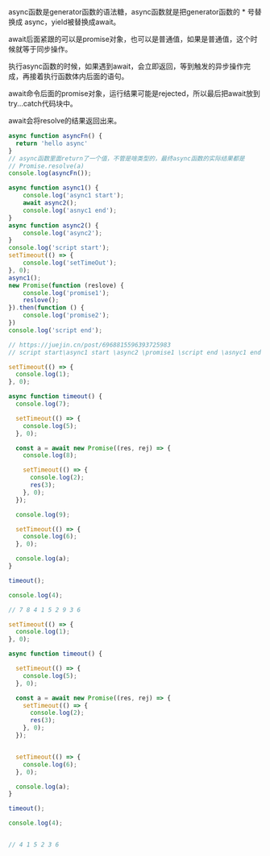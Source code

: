 async函数是generator函数的语法糖，async函数就是把generator函数的 * 号替换成 async，yield被替换成await。

await后面紧跟的可以是promise对象，也可以是普通值，如果是普通值，这个时候就等于同步操作。



执行async函数的时候，如果遇到await，会立即返回，等到触发的异步操作完成，再接着执行函数体内后面的语句。



await命令后面的promise对象，运行结果可能是rejected，所以最后把await放到try...catch代码块中。



await会将resolve的结果返回出来。

```js
async function asyncFn() {
  return 'hello async'
}
// async函数里面return了一个值，不管是啥类型的，最终async函数的实际结果都是
// Promise.resolve(a)
console.log(asyncFn());
```





```js
async function async1() {
	console.log('async1 start');
	await async2();
	console.log('asnyc1 end');
}
async function async2() {
	console.log('async2');
}
console.log('script start');
setTimeout(() => {
	console.log('setTimeOut');
}, 0);
async1();
new Promise(function (reslove) {
	console.log('promise1');
	reslove();
}).then(function () {
	console.log('promise2');
})
console.log('script end');

// https://juejin.cn/post/6968815596393725983
// script start\async1 start \async2 \promise1 \script end \asnyc1 end \promise2 \setTimeOut
```



```js
setTimeout(() => {
  console.log(1);
}, 0);

async function timeout() {
  console.log(7);

  setTimeout(() => {
    console.log(5);
  }, 0);

  const a = await new Promise((res, rej) => {
    console.log(8);

    setTimeout(() => {
      console.log(2);
      res(3);
    }, 0);
  });

  console.log(9);

  setTimeout(() => {
    console.log(6);
  }, 0);

  console.log(a);
}

timeout();

console.log(4);

// 7 8 4 1 5 2 9 3 6
```



```js
setTimeout(() => {
  console.log(1);
}, 0);

async function timeout() {

  setTimeout(() => {
    console.log(5);
  }, 0);

  const a = await new Promise((res, rej) => {
    setTimeout(() => {
      console.log(2);
      res(3);
    }, 0);
  });


  setTimeout(() => {
    console.log(6);
  }, 0);

  console.log(a);
}

timeout();

console.log(4);


// 4 1 5 2 3 6
```

